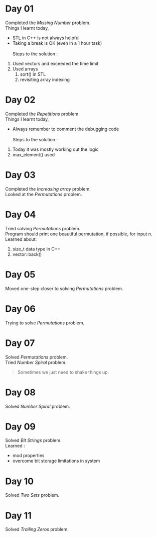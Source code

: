 # Day 01
Completed the _Missing Number_ problem. <br>
Things I learnt today,
* STL in C++ is not always helpful
* Taking a break is OK (even in a 1 hour task) <br><br>
Steps to the solution : 
1. Used vectors and exceeded the time limit
2. Used arrays
    1. sort() in STL
    2. revisiting array indexing
# Day 02
Completed the _Repetitions_ problem. <br>
Things I learnt today,
* Always remember to comment the debugging code <br><br>
Steps to the solution :
1. Today it was mostly working out the logic
2. max_element() used
# Day 03
Completed the _Increasing array_ problem. <br>
Looked at the _Permutations_ problem.
# Day 04
Tried solving _Permutations_ problem.<br>
Program should print one beautiful permutation, if possible, for input n. Learned about:
1. size_t data type in C++
2. vector::back()
# Day 05
Moved one-step closer to solving _Permutations_ problem.<br>
# Day 06
Trying to solve _Permutations_ problem.<br>
# Day 07
Solved _Permutations_ problem.<br>
Tried _Number Spiral_ problem.
>Sometimes we just need to shake things up.
# Day 08
Solved _Number Spiral_ problem.
# Day 09
Solved _Bit Strings_ problem. <br>
Learned : 
* mod properties
* overcome bit storage limitations in system
# Day 10
Solved _Two Sets_ problem.
# Day 11
Solved _Trailing Zeros_ problem.
